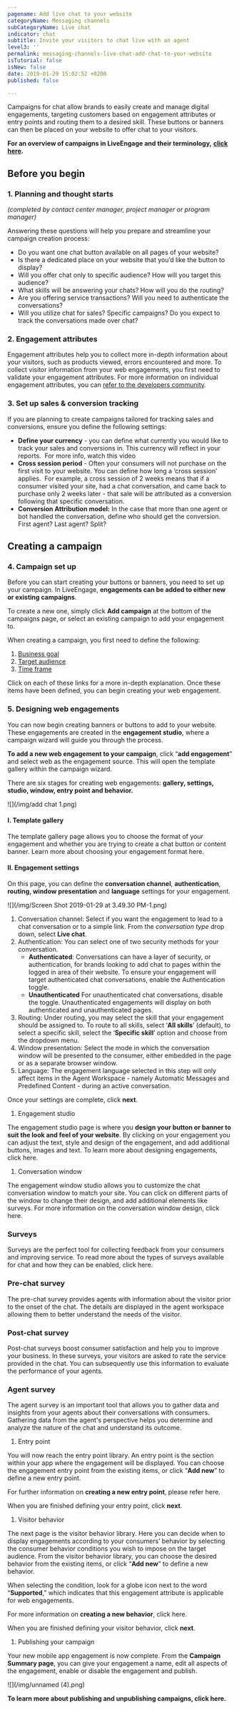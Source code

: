 ```yaml
---
pagename: Add live chat to your website
categoryName: Messaging channels
subCategoryName: Live chat
indicator: chat
subtitle: Invite your visitors to chat live with an agent
level3: ''
permalink: messaging-channels-live-chat-add-chat-to-your-website
isTutorial: false
isNew: false
date: 2019-01-29 15:02:52 +0200
published: false

---
```

Campaigns for chat allow brands to easily create and manage digital engagements, targeting customers based on engagement attributes or entry points and routing them to a desired skill. These buttons or banners can then be placed on your website to offer chat to your visitors.

**For an overview of campaigns in LiveEngage and their terminology,** [**click here**]()**.**

## Before you begin

### 1. Planning and thought starts

_(completed by contact center manager, project manager or program manager)_

Answering these questions will help you prepare and streamline your campaign creation process:

* Do you want one chat button available on all pages of your website?
* Is there a dedicated place on your website that you’d like the button to display?
* Will you offer chat only to specific audience? How will you target this audience?
* What skills will be answering your chats? How will you do the routing?
* Are you offering service transactions? Will you need to authenticate the conversations?
* Will you utilize chat for sales? Specific campaigns? Do you expect to track the conversations made over chat?

### 2. Engagement attributes

Engagement attributes help you to collect more in-depth information about your visitors, such as products viewed, errors encountered and more. To collect visitor information from your web engagements, you first need to validate your engagement attributes. For more information on individual engagement attributes, you can [refer to the developers community]().

### 3. Set up sales & conversion tracking

If you are planning to create campaigns tailored for tracking sales and conversions, ensure you define the following settings:

* **Define your currency** - you can define what currently you would like to track your sales and conversions in. This currency will reflect in your reports.  For more info, watch this video
* **Cross session period** - Often your consumers will not purchase on the first visit to your website. You can define how long a ‘cross session’ applies.  For example, a cross session of 2 weeks means that if a consumer visited your site, had a chat conversation, and came back to purchase only 2 weeks later - that sale will be attributed as a conversion following that specific conversation.
* **Conversion Attribution model:** In the case that more than one agent or bot handled the conversation, define who should get the conversion. First agent? Last agent? Split?

## Creating a campaign

### 4. Campaign set up

Before you can start creating your buttons or banners, you need to set up your campaign. In LiveEngage, **engagements can be added to either new or existing campaigns**.

To create a new one, simply click **Add campaign** at the bottom of the campaigns page, or select an existing campaign to add your engagement to.

When creating a campaign, you first need to define the following:

1. [Business goal]()
2. [Target audience]()
3. [Time frame]()

Click on each of these links for a more in-depth explanation. Once these items have been defined, you can begin creating your web engagement.

### 5. Designing web engagements

You can now begin creating banners or buttons to add to your website. These engagements are created in the **engagement studio**, where a campaign wizard will guide you through the process.

**To add a new web engagement to your campaign**, click “**add engagement**” and select web as the engagement source. This will open the template gallery within the campaign wizard.

There are six stages for creating web engagements: **gallery, settings, studio, window, entry point and behavior.**

![](/img/add chat 1.png)

#### I. Template gallery

The template gallery page allows you to choose the format of your engagement and whether you are trying to create a chat button or content banner. Learn more about choosing your engagement format here.

#### II. Engagement settings

On this page, you can define the **conversation channel**, **authentication**, **routing, window presentation** and **language** settings for your engagement.

![](/img/Screen Shot 2019-01-29 at 3.49.30 PM-1.png)

1. Conversation channel: Select if you want the engagement to lead to a chat conversation or to a simple link. From the _conversation type_ drop down, select **Live chat**.
2. Authentication: You can select one of two security methods for your conversation.
	* **Authenticated**: Conversations can have a layer of security, or authentication, for brands looking to add chat to pages within the logged in area of their website. To ensure your engagement will target authenticated chat conversations, enable the Authentication toggle.
	* **Unauthenticated** For unauthenticated chat conversations, disable the toggle. Unauthenticated engagements will display on both authenticated and unauthenticated pages.
3. Routing: Under routing, you may select the skill that your engagement should be assigned to. To route to all skills, select ‘**All skills**’ (default), to select a specific skill, select the ‘**Specific skill**’ option and choose from the dropdown menu.
4. Window presentation: Select the mode in which the conversation window will be presented to the consumer, either embedded in the page or as a separate browser window.
5. Language: The engagement language selected in this step will only affect items in the Agent Workspace - namely Automatic Messages and Predefined Content - during an active conversation.

Once your settings are complete, click **next**.

1. Engagement studio

The engagement studio page is where you **design your button or banner to suit the look and feel of your website**. By clicking on your engagement you can adjust the text, style and design of the engagement, and add additional buttons, images and text. To learn more about designing engagements, click here.

1. Conversation window

The engagement window studio allows you to customize the chat conversation window to match your site. You can click on different parts of the window to change their design, and add additional elements like surveys. For more information on the conversation window design, click here.

### **Surveys**

Surveys are the perfect tool for collecting feedback from your consumers and improving service. To read more about the types of surveys available for chat and how they can be enabled, click here.

### Pre-chat survey

The pre-chat survey provides agents with information about the visitor prior to the onset of the chat. The details are displayed in the agent workspace allowing them to better understand the needs of the visitor.

### Post-chat survey

Post-chat surveys boost consumer satisfaction and help you to improve your business. In these surveys, your visitors are asked to rate the service provided in the chat. You can subsequently use this information to evaluate the performance of your agents.

### Agent survey

The agent survey is an important tool that allows you to gather data and insights from your agents about their conversations with consumers. Gathering data from the agent's perspective helps you determine and analyze the nature of the chat and understand its outcome.

1. Entry point

You will now reach the entry point library. An entry point is the section within your app where the engagement will be displayed. You can choose the engagement entry point from the existing items, or click “**Add new**” to define a new entry point.

For further information on **creating a new entry point**, please refer here.

When you are finished defining your entry point, click **next**.

1. Visitor behavior

The next page is the visitor behavior library. Here you can decide when to display engagements according to your consumers’ behavior by selecting the consumer behavior conditions you wish to impose on the target audience. From the visitor behavior library, you can choose the desired behavior from the existing items, or click “**Add new**” to define a new behavior.

When selecting the condition, look for a globe icon next to the word “**Supported**,” which indicates that this engagement attribute is applicable for web engagements.

For more information on **creating a new behavior**, click here.

When you are finished defining your visitor behavior, click **next**.

1. Publishing your campaign

Your new mobile app engagement is now complete. From the **Campaign Summary page**, you can give your engagement a name, edit all aspects of the engagement, enable or disable the engagement and publish.

![](/img/unnamed (4).png)

**To learn more about publishing and unpublishing campaigns, click here.**